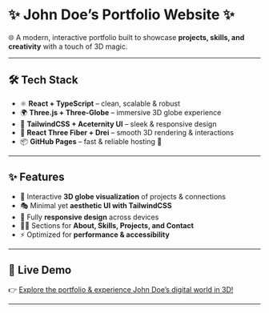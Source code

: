 # ✨ John Doe’s Portfolio Website ✨

🌐 A modern, interactive portfolio built to showcase **projects, skills, and creativity** with a touch of 3D magic.  

---

## 🛠️ Tech Stack

- ⚛️ **React + TypeScript** – clean, scalable & robust  
- 🌍 **Three.js + Three-Globe** – immersive 3D globe experience  
- 🎨 **TailwindCSS + Aceternity UI** – sleek & responsive design  
- 🧩 **React Three Fiber + Drei** – smooth 3D rendering & interactions  
- 📦 **GitHub Pages** – fast & reliable hosting 🚀  

---

## ✨ Features

- 🌟 Interactive **3D globe visualization** of projects & connections  
- 🎭 Minimal yet **aesthetic UI with TailwindCSS**  
- 📱 Fully **responsive design** across devices  
- 🧑‍💻 Sections for **About, Skills, Projects, and Contact**  
- ⚡ Optimized for **performance & accessibility**  

---

## 🚀 Live Demo

👉 [Explore the portfolio & experience John Doe’s digital world in 3D!](https://ebikemeese.github.io/John-doe-portfolio)  

---
